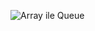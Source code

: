 ![Array ile Queue](https://github.com/mulosbron/JavaOgrenmece/assets/91866065/40f9bc82-9666-4ee8-a980-1032c9101f97)
